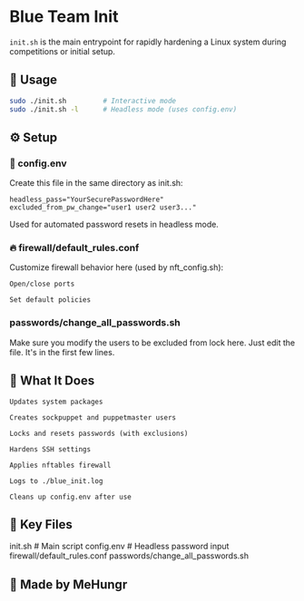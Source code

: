 # Blue Team Init

`init.sh` is the main entrypoint for rapidly hardening a Linux system during competitions or initial setup.

## 🔧 Usage

```bash
sudo ./init.sh         # Interactive mode
sudo ./init.sh -l      # Headless mode (uses config.env)
```

## ⚙️ Setup
### 🔐 config.env

Create this file in the same directory as init.sh:
```
headless_pass="YourSecurePasswordHere"
excluded_from_pw_change="user1 user2 user3..."
```

Used for automated password resets in headless mode.
### 🔥 firewall/default_rules.conf

Customize firewall behavior here (used by nft_config.sh):

    Open/close ports

    Set default policies

### passwords/change_all_passwords.sh

Make sure you modify the users to be excluded from lock here.
Just edit the file. It's in the first few lines.

## 🧩 What It Does

    Updates system packages

    Creates sockpuppet and puppetmaster users

    Locks and resets passwords (with exclusions)

    Hardens SSH settings

    Applies nftables firewall

    Logs to ./blue_init.log

    Cleans up config.env after use

## 📁 Key Files

init.sh                  # Main script
config.env               # Headless password input
firewall/default_rules.conf
passwords/change_all_passwords.sh

## 💬 Made by MeHungr
